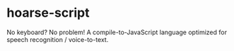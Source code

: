 # hoarse-script
No keyboard? No problem! A compile-to-JavaScript language optimized for speech recognition / voice-to-text.
